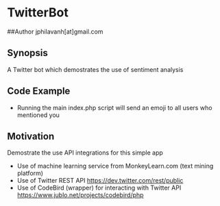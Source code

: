 # TwitterBot

##Author
jphilavanh[at]gmail.com

## Synopsis

A Twitter bot which demostrates the use of sentiment analysis


## Code Example
- Running the main index.php script will send an emoji to all users who mentioned you

## Motivation

Demostrate the use API integrations for this simple app
- Use of machine learning service from MonkeyLearn.com (text mining platform)
- Use of Twitter REST API https://dev.twitter.com/rest/public
- Use of CodeBird (wrapper) for interacting with Twitter API https://www.jublo.net/projects/codebird/php
